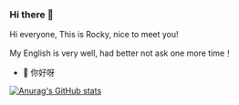 ### Hi there 👋

Hi everyone, This is Rocky, nice to meet you!

My English is very well, had better not ask one more time！

- 🔭 你好呀

[![Anurag's GitHub stats](https://github-readme-stats.vercel.app/api?username=jiazhiyuans)](https://github.com/jiazhiyuans/github-readme-stats)
